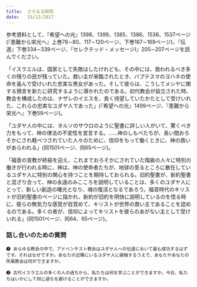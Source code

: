 ```yaml
---
title:  さらなる研究
date:   15/12/2017
---
```


参考資料として、『希望への光』1398、1399、1385、1386、1536、1537ページ(『患難から栄光へ』上巻78∼80、117∼120ページ、下巻167∼169ページ)、『伝道』下巻334∼339ページ、『セレクテッド・メッセージI』205∼207ページを読んでください。

「イスラエルは、国家として失敗はしたけれども、その中には、救われるべき多くの残りの民が残っていた。救い主が来臨されたとき、バプテスマのヨハネの使命を喜んで受けいれた忠実な男女があった。そして彼らは、こうしてメシヤに関する預言を新たに研究するように導かれたのである。初代教会が設立された時、教会を構成したのは、ナザレのイエスを、長く待望していたかたとして受けいれた、これらの忠実なユダヤ人であった」(『希望への光』1499ページ、『患難から栄光へ』下巻59ページ)。

「ユダヤ人の中には、タルソのサウロのように聖書に詳しい人がいて、驚くべき力をもって、神の律法の不変性を宣言する。......神のしもべたちが、長い間おろそかにされ軽べつされていた人々のために、信仰をもって働くときに、神の救いがあらわれる」(同1501ページ、同65ページ)。

「福音の宣教が終結を迎え、これまでおろそかにされていた階級の人々に特別の働きが行われる時に、神は、神の使命者たちが、地球の至るところに散在しているユダヤ人に特別の関心を持つことを期待しておられる。旧約聖書が、新約聖書と混ざり合って、神の永遠のみこころを説明していることは、多くのユダヤ人にとって、新しい創造の曙光となり、魂の復活となるであろう。福音時代のキリストが旧約聖書のページに描かれ、新約が旧約を明快に説明しているのを悟る時に、彼らの無気力な感覚が目覚めて、キリストが世界の救い主であることを認めるのである。多くの者が、信仰によってキリストを彼らのあがない主として受けいれる」(同1501ページ、同64、65ページ)。

### 話し合いのための質問

`❶ あらゆる教会の中で、アドベンチスト教会はユダヤ人への伝道において最も成功するはずです。それはなぜですか。あなたの近隣にいるユダヤ人に接触するうえで、あなたやあなたの所属教会は何ができますか。`

`❷ 古代イスラエルの多くの人の過ちから、私たちは何を学ぶことができますか。今日、私たちはいかにして同じ過ちを避けることができますか。`
